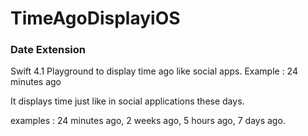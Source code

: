 # TimeAgoDisplayiOS

### Date Extension

Swift 4.1 Playground to display time ago like social apps. Example : 24 minutes ago

It displays time just like in social applications these days.

examples : 24 minutes ago, 2 weeks ago, 5 hours ago, 7 days ago.


